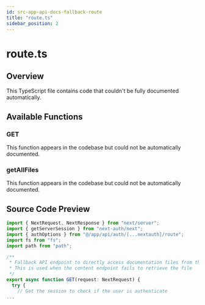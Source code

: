 ```yaml
---
id: src-app-api-docs-fallback-route
title: "route.ts"
sidebar_position: 2
---
```


# route.ts

## Overview

This TypeScript file contains code that couldn't be fully documented automatically.

## Available Functions

### GET

This function appears in the codebase but could not be automatically documented.

### getAllFiles

This function appears in the codebase but could not be automatically documented.



## Source Code Preview

```typescript
import { NextRequest, NextResponse } from "next/server";
import { getServerSession } from "next-auth/next";
import { authOptions } from "@/app/api/auth/[...nextauth]/route";
import fs from "fs";
import path from "path";

/**
 * Fallback API endpoint to directly access documentation files from the file system
 * This is used when the content endpoint fails to retrieve the file
 */
export async function GET(request: NextRequest) {
  try {
    // Get the session to check if the user is authenticate
...
```